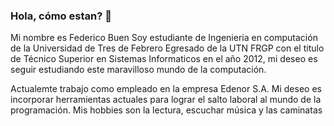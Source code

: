 ### Hola, cómo estan? 👋

Mi nombre es Federico Buen
Soy estudiante de Ingenieria en computación de la Universidad de Tres de Febrero
Egresado de la UTN FRGP con el titulo de Técnico Superior en Sistemas Informaticos en el año 2012, mi deseo es seguir
estudiando este maravilloso mundo de la computación.

Actualemte trabajo como empleado en la empresa Edenor S.A.
Mi deseo es incorporar herramientas actuales para lograr el salto laboral al mundo de la programación.
Mis hobbies son la lectura, escuchar música y las caminatas
